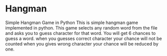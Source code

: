# Hangman
Simple Hangman Game in Python This is simple hangman game implemented in python. This game selects any random word from the file and asks you to guess character for that word. 
You will get 6 chances to guess a word. when you guesses correct character your chance will not be counted when you gives wrong character your chance will be reduced by one.
 
